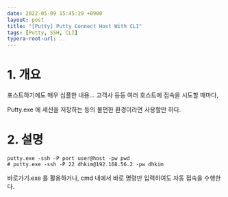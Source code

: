 ```yaml
---
date: 2022-05-09 15:45:29 +0900
layout: post
title: "[Putty] Putty Connect Host With CLI"
tags: [Putty, SSH, CLI]
typora-root-url: ..
---
```


# 1. 개요

포스트하기에도 매우 심플한 내용... 고객사 등등 여러 호스트에 접속을 시도할 때마다,

Putty.exe 에 세션을 저장하는 등의 불편한 환경이라면 사용할만 하다.



# 2. 설명

```shell
putty.exe -ssh -P port user@host -pw pwd
# putty.exe -ssh -P 22 dhkim@192.168.56.2 -pw dhkim
```

바로가기.exe 를 활용하거나, cmd 내에서 바로 명령만 입력하여도 자동 접속을 수행한다.

